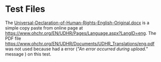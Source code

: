 # Test Files
The [Universal-Declaration-of-Human-Rights-English-Original.docx](Universal-Declaration-of-Human-Rights-English-Original.docx)
is a simple copy paste from online page at <https://www.ohchr.org/EN/UDHR/Pages/Language.aspx?LangID=eng>.
The PDF file <https://www.ohchr.org/EN/UDHR/Documents/UDHR_Translations/eng.pdf>
was not used because had a error (_"An error occurred during upload."_ message )
on this test.